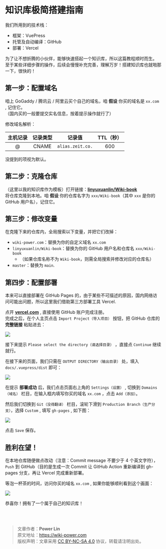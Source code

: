 # 知识库极简搭建指南

我们所用到的技术栈：

- 框架：VuePress
- 托管及自动编译：GitHub
- 部署：Vercel

为了让不想折腾的小伙伴，能够快速搭起一个知识库，所以这篇教程顺时而生。  
至于某些详细步骤的操作，后续会慢慢补充完善，理解万岁！搭建知识库也就啪那一下，很快的！

## 第一步：配置域名

咱上 GoGaddy / 腾讯云 / 阿里云买个自己的域名，咱 **假设** 你买的域名是 `xx.com` , 记住它。  
（国内买的一般要提交实名信息，按着提示操作就行了）

修改域名解析：

| 主机记录 | 记录类型 |      记录值      | TTL（秒） |
| :------: | :------: | :--------------: | :-------: |
|    @     |  CNAME   | `alias.zeit.co.` |    600    |

没提到的项视为默认。

## 第二步：克隆仓库

（这里以我的知识库作为模板）打开链接：[**linyuxuanlin/Wiki-book**](https://github.com/linyuxuanlin/Wiki-book)  
将仓库克隆到本地。咱 **假设** 你的仓库名字为 `xxx/Wiki-book`（其中 `xxx` 是你的 GitHub 用户名），记住它。

## 第三步：修改变量

在克隆下来的仓库内，全局搜索以下变量，并把它们改掉：

- `wiki-power.com`：替换为你的自定义域名 `xx.com`
- `linyuxuanlin/Wiki-book`：替换为你的 GitHub 用户名和仓库名 `xxx/Wiki-book`
  - （如果仓库名称不为 `Wiki-book`，则需全局搜索并修改对应的仓库名）
- `master`：替换为 `main`.

## 第四步：配置部署

本来可以直接部署在 GitHub Pages 的，由于某些不可描述的原因，国内网络访问可能出问题，所以这里我们借助第三方部署工具 Vercel.

点开 [**vercel.com**](https://vercel.com/) , 直接使用 GitHub 账户完成注册。  
完成之后，在个人主页点击 `Import Project（导入项目）` 按钮，把 GitHub 仓库的 **完整链接** 粘贴进去：

![](https://wiki-media-1253965369.cos.ap-guangzhou.myqcloud.com/img/20201122232933.jpg)

接下来提示 `Please select the directory（请选择目录）` ，直接点 `Continue` 继续就行。

在接下来的页面，我们只需在 `OUTPUT DIRECTORY（输出目录）` 处，填入 `docs/.vuepress/dist` 即可：

![](https://wiki-media-1253965369.cos.ap-guangzhou.myqcloud.com/img/20201122235715.jpg)

在提示 **部署成功** 后，我们点击页面右上角的 `Settings（设置）` , 切换到 `Domains（域名）` 栏目，在输入框内填写你买的域名 `xx.com` ，点击 `Add（添加）`。

然后我们切换到 `Git（没得翻译）` 栏目，滚轮下滑到 `Production Branch（生产分支）`，选择 `Custom` , 填写 `gh-pages` , 如下图：

![](https://wiki-media-1253965369.cos.ap-guangzhou.myqcloud.com/img/20201122232843.jpg)

点击 `Save` 保存。

## 胜利在望！

在本地仓库随便做点改动（注意：Commit message 不要少于 4 个英文字符），`Push` 到 GitHub（目的是生成一次 Commit 让 GitHub Action 重新编译到 gh-pages 分支，再让 Vercel 完成重新部署。

等泡一杯茶的时间，访问你买的域名 `xx.com` , 如果你能够顺利看到这个画面：

![](https://wiki-media-1253965369.cos.ap-guangzhou.myqcloud.com/img/20201122233838.jpg)

恭喜你！拥有了一个属于自己的知识库！

<br />

<br />

> 文章作者：**Power Lin**  
> 原文地址：<https://wiki-power.com>  
> 版权声明：文章采用 [CC BY-NC-SA 4.0](https://creativecommons.org/licenses/by/4.0/deed.zh) 协议，转载请注明出处。
